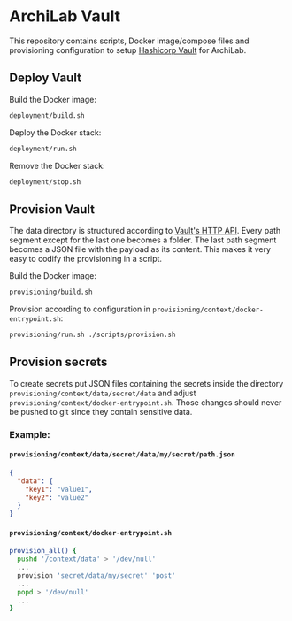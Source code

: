 # ArchiLab Vault

This repository contains scripts, Docker image/compose files and provisioning
configuration to setup [Hashicorp Vault](https://www.vaultproject.io/) for
ArchiLab.

## Deploy Vault

Build the Docker image:

```bash
deployment/build.sh
```

Deploy the Docker stack:

```bash
deployment/run.sh
```

Remove the Docker stack:

```bash
deployment/stop.sh
```

## Provision Vault

The data directory is structured according to
[Vault's HTTP API](https://www.vaultproject.io/api-docs/). Every path segment
except for the last one becomes a folder. The last path segment becomes a JSON
file with the payload as its content. This makes it very easy to codify the
provisioning in a script.

Build the Docker image:

```bash
provisioning/build.sh
```

Provision according to configuration in
`provisioning/context/docker-entrypoint.sh`:

```bash
provisioning/run.sh ./scripts/provision.sh
```

## Provision secrets

To create secrets put JSON files containing the secrets inside the directory
`provisioning/context/data/secret/data` and adjust
`provisioning/context/docker-entrypoint.sh`. Those changes should never be
pushed to git since they contain sensitive data.

### Example:

#### **`provisioning/context/data/secret/data/my/secret/path.json`**

```json
{
  "data": {
    "key1": "value1",
    "key2": "value2"
  }
}
```

#### **`provisioning/context/docker-entrypoint.sh`**

```bash
provision_all() {
  pushd '/context/data' > '/dev/null'
  ...
  provision 'secret/data/my/secret' 'post'
  ...
  popd > '/dev/null'
  ...
}
```
